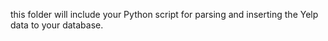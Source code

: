  this folder will include your Python script for parsing and inserting the Yelp data to your database.